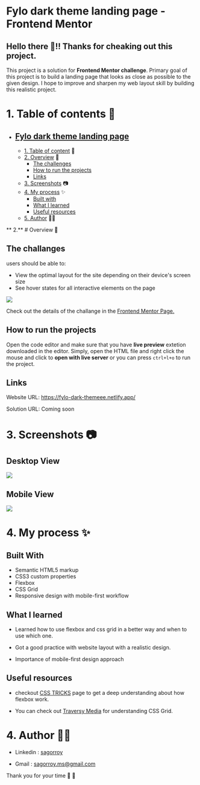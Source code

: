 # **Fylo dark theme landing page - Frontend Mentor**

## Hello there 👋!! Thanks for cheaking out this project.

This project is a solution for **Frontend Mentor challenge**. Primary goal of this project is to build a landing page that looks as close as possible to the given design. I hope to improve and sharpen my web layout skill by building this realistic project.

# **1. Table of contents 📝**

- ## [Fylo dark theme landing page](#fylo)
  - [1. Table of content](#table-of-content) 📝
  - [2. Overview](#overview) 🎯
    - [The challenges](#the-challenges)
    - [How to run the projects](#how-to-run-the-projects)
    - [Links](#links)
  - [3. Screenshots](#screenshots) 📷
  - [4. My process](#my-process) ✨
    - [Built with](#built-with)
    - [What I learned](#what-i-learned)
    - [Useful resources](#useful-resources)
  - [5. Author](#author) 🙋🏻


** 2.** # Overview **🎯**

## The challanges

users should be able to:

- View the optimal layout for the site depending on their device's screen size
- See hover states for all interactive elements on the page

![](./images/desktop-preview.jpg)

Check out the details of the challange in the [Frontend Mentor Page.](https://www.frontendmentor.io/challenges/fylo-dark-theme-landing-page-5ca5f2d21e82137ec91a50fd)

## How to run the projects

Open the code editor and make sure that you have **live preview** extetion downloaded in the editor. Simply, open the HTML file and right click the mouse and click to **open with live server** or you can press `ctrl+l+o` to run the project.

## Links

Website URL: <https://fylo-dark-themeee.netlify.app/>

Solution URL: Coming soon

# **3. Screenshots 📷**

## Desktop View

![](./images/screenshot/fylo-desktopView.png)

## Mobile View

![](./images/screenshot/fylo-mobileView.png)

# **4. My process ✨**

## Built With

- Semantic HTML5 markup
- CSS3 custom properties
- Flexbox
- CSS Grid
- Responsive design with mobile-first workflow

## What I learned

- Learned how to use flexbox and css grid in a better way and when to use which one.

- Got a good practice with website layout with a realistic design.

- Importance of mobile-first design approach

## Useful resources

- checkout [CSS TRICKS](https://css-tricks.com/snippets/css/a-guide-to-flexbox/) page to get a deep understanding about how flexbox work.

- You can check out [Traversy Media](https://www.youtube.com/watch?v=0xMQfnTU6oo&t=79s) for understanding CSS Grid.

# **4. Author 🙋🏻**

- Linkedin : [sagorroy](https://www.linkedin.com/in/sagorroy/)

- Gmail : <sagorroy.ms@gmail.com>

Thank you for your time 🙂 🙂
